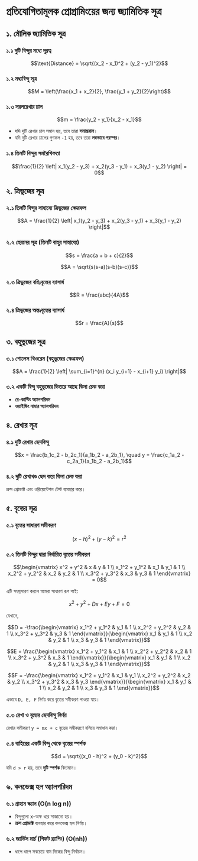 # প্রতিযোগিতামূলক প্রোগ্রামিংয়ের জন্য জ্যামিতিক সূত্র

## ১. মৌলিক জ্যামিতিক সূত্র

### ১.১ দুটি বিন্দুর মধ্যে দূরত্ব
```math
\text{Distance} = \sqrt{(x_2 - x_1)^2 + (y_2 - y_1)^2}
```

### ১.২ মধ্যবিন্দু সূত্র
```math
M = \left(\frac{x_1 + x_2}{2}, \frac{y_1 + y_2}{2}\right)
```

### ১.৩ সরলরেখার ঢাল
```math
m = \frac{y_2 - y_1}{x_2 - x_1}
```
- যদি দুটি রেখার ঢাল সমান হয়, তবে তারা **সমান্তরাল**।
- যদি দুটি রেখার ঢালের গুণফল `-1` হয়, তবে তারা **লম্বভাবে পরস্পর**।

### ১.৪ তিনটি বিন্দুর সমরৈখিকতা
```math
\frac{1}{2} \left| x_1(y_2 - y_3) + x_2(y_3 - y_1) + x_3(y_1 - y_2) \right| = 0
```

## ২. ত্রিভুজের সূত্র

### ২.১ তিনটি বিন্দুর সাহায্যে ত্রিভুজের ক্ষেত্রফল
```math
A = \frac{1}{2} \left| x_1(y_2 - y_3) + x_2(y_3 - y_1) + x_3(y_1 - y_2) \right|
```

### ২.২ হেরনের সূত্র (তিনটি বাহুর সাহায্যে)
```math
s = \frac{a + b + c}{2}
```
```math
A = \sqrt{s(s-a)(s-b)(s-c)}
```

### ২.৩ ত্রিভুজের বহিঃবৃত্তের ব্যাসার্ধ
```math
R = \frac{abc}{4A}
```

### ২.৪ ত্রিভুজের অন্তঃবৃত্তের ব্যাসার্ধ
```math
r = \frac{A}{s}
```

## ৩. বহুভুজের সূত্র

### ৩.১ শোলেস থিওরেম (বহুভুজের ক্ষেত্রফল)
```math
A = \frac{1}{2} \left| \sum_{i=1}^{n} (x_i y_{i+1} - x_{i+1} y_i) \right|
```

### ৩.২ একটি বিন্দু বহুভুজের ভিতরে আছে কিনা চেক করা
- **রে-কাস্টিং অ্যালগরিদম**
- **ওয়াইন্ডিং নাম্বার অ্যালগরিদম**

## ৪. রেখার সূত্র

### ৪.১ দুটি রেখার ছেদবিন্দু
```math
x = \frac{b_1c_2 - b_2c_1}{a_1b_2 - a_2b_1}, \quad y = \frac{c_1a_2 - c_2a_1}{a_1b_2 - a_2b_1}
```

### ৪.২ দুটি রেখাখণ্ড ছেদ করে কিনা চেক করা
ক্রস প্রোডাক্ট এবং ওরিয়েন্টেশন টেস্ট ব্যবহার করে।

## ৫. বৃত্তের সূত্র

### ৫.১ বৃত্তের সাধারণ সমীকরণ
```math
(x - h)^2 + (y - k)^2 = r^2
```

### ৫.২ তিনটি বিন্দুর দ্বারা নির্ধারিত বৃত্তের সমীকরণ
```math
\begin{vmatrix}
x^2 + y^2 & x & y & 1 \\
x_1^2 + y_1^2 & x_1 & y_1 & 1 \\
x_2^2 + y_2^2 & x_2 & y_2 & 1 \\
x_3^2 + y_3^2 & x_3 & y_3 & 1
\end{vmatrix} = 0
```

এটি সম্প্রসারণ করলে আমরা সাধারণ রূপ পাই:
```math
x^2 + y^2 + Dx + Ey + F = 0
```
যেখানে,
```math
D = -\frac{\begin{vmatrix} x_1^2 + y_1^2 & y_1 & 1 \\ x_2^2 + y_2^2 & y_2 & 1 \\ x_3^2 + y_3^2 & y_3 & 1 \end{vmatrix}}{\begin{vmatrix} x_1 & y_1 & 1 \\ x_2 & y_2 & 1 \\ x_3 & y_3 & 1 \end{vmatrix}}
```
```math
E = \frac{\begin{vmatrix} x_1^2 + y_1^2 & x_1 & 1 \\ x_2^2 + y_2^2 & x_2 & 1 \\ x_3^2 + y_3^2 & x_3 & 1 \end{vmatrix}}{\begin{vmatrix} x_1 & y_1 & 1 \\ x_2 & y_2 & 1 \\ x_3 & y_3 & 1 \end{vmatrix}}
```
```math
F = -\frac{\begin{vmatrix} x_1^2 + y_1^2 & x_1 & y_1 \\ x_2^2 + y_2^2 & x_2 & y_2 \\ x_3^2 + y_3^2 & x_3 & y_3 \end{vmatrix}}{\begin{vmatrix} x_1 & y_1 & 1 \\ x_2 & y_2 & 1 \\ x_3 & y_3 & 1 \end{vmatrix}}
```
এভাবে `D, E, F` নির্ণয় করে বৃত্তের সমীকরণ পাওয়া যায়।

### ৫.৩ রেখা ও বৃত্তের ছেদবিন্দু নির্ণয়
রেখার সমীকরণ `y = mx + c` বৃত্তের সমীকরণে বসিয়ে সমাধান করা।

### ৫.৪ বাহিরের একটি বিন্দু থেকে বৃত্তের স্পর্শক
```math
d = \sqrt{(x_0 - h)^2 + (y_0 - k)^2}
```
যদি `d > r` হয়, তবে **দুটি স্পর্শক** বিদ্যমান।

## ৬. কনভেক্স হল অ্যালগরিদম

### ৬.১ গ্রাহাম স্ক্যান (O(n log n))
- বিন্দুগুলো x-অক্ষ ধরে সাজানো হয়।
- **ক্রস প্রোডাক্ট** ব্যবহার করে কনভেক্স হল নির্ণয়।

### ৬.২ জার্ভিস মার্চ (গিফট র‍্যাপিং) (O(nh))
- ধাপে ধাপে সবচেয়ে বাম দিকের বিন্দু নির্বাচন।


